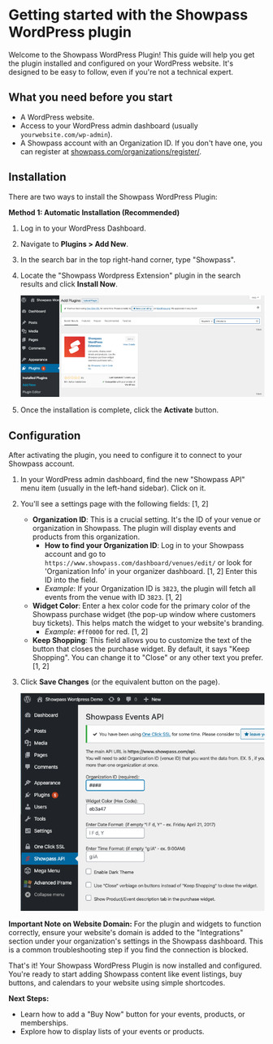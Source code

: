 # Getting started with the Showpass WordPress plugin

Welcome to the Showpass WordPress Plugin! This guide will help you get the plugin installed and configured on your WordPress website. It's designed to be easy to follow, even if you're not a technical expert.

## What you need before you start

- A WordPress website.
- Access to your WordPress admin dashboard (usually `yourwebsite.com/wp-admin`).
- A Showpass account with an Organization ID. If you don't have one, you can register at [showpass.com/organizations/register/](https://www.showpass.com/organizations/register/).

## Installation

There are two ways to install the Showpass WordPress Plugin:

**Method 1: Automatic Installation (Recommended)**

1.  Log in to your WordPress Dashboard.
2.  Navigate to **Plugins > Add New**.
3.  In the search bar in the top right-hand corner, type "Showpass".
4.  Locate the "Showpass Wordpress Extension" plugin in the search results and click **Install Now**.

    ![Showpass WordPress Extension search result](/images/wordpress/wp-install.png)

5.  Once the installation is complete, click the **Activate** button.

## Configuration

After activating the plugin, you need to configure it to connect to your Showpass account.

1.  In your WordPress admin dashboard, find the new "Showpass API" menu item (usually in the left-hand sidebar). Click on it.
2.  You'll see a settings page with the following fields: [1, 2]
    - **Organization ID**: This is a crucial setting. It's the ID of your venue or organization in Showpass. The plugin will display events and products from this organization.
      - **How to find your Organization ID**: Log in to your Showpass account and go to `https://www.showpass.com/dashboard/venues/edit/` or look for 'Organization Info' in your organizer dashboard. [1, 2] Enter this ID into the field.
      - _Example_: If your Organization ID is `3823`, the plugin will fetch all events from the venue with ID `3823`. [1, 2]
    - **Widget Color**: Enter a hex color code for the primary color of the Showpass purchase widget (the pop-up window where customers buy tickets). This helps match the widget to your website's branding.
      - _Example_: `#ff0000` for red. [1, 2]
    - **Keep Shopping**: This field allows you to customize the text of the button that closes the purchase widget. By default, it says "Keep Shopping". You can change it to "Close" or any other text you prefer. [1, 2]
3.  Click **Save Changes** (or the equivalent button on the page).

    ![Showpass plugin config](/images/wordpress/wp-config.png)

**Important Note on Website Domain:**
For the plugin and widgets to function correctly, ensure your website's domain is added to the "Integrations" section under your organization's settings in the Showpass dashboard. This is a common troubleshooting step if you find the connection is blocked.

That's it! Your Showpass WordPress Plugin is now installed and configured. You're ready to start adding Showpass content like event listings, buy buttons, and calendars to your website using simple shortcodes.

**Next Steps:**

- Learn how to add a "Buy Now" button for your events, products, or memberships.
- Explore how to display lists of your events or products.
